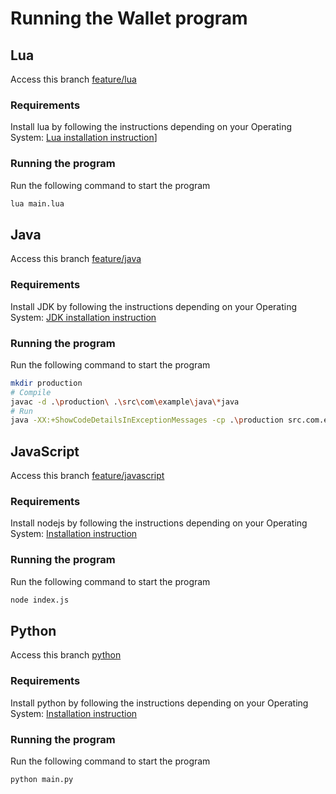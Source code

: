 # Running the Wallet program

## Lua

Access this branch [feature/lua](https://github.com/hei-school/cc-d1-my-wallet-Tsirimaholy/tree/feature/lua)

### Requirements

Install lua by following the instructions depending on your Operating System: [Lua installation instruction](https://www.lua.org/download.html)]

### Running the program

Run the following command to start the program

```sh
lua main.lua
```

## Java

Access this branch [feature/java](https://github.com/hei-school/cc-d1-my-wallet-Tsirimaholy/tree/feature/java)

### Requirements

Install JDK by following the instructions depending on your Operating System: [JDK installation instruction](https://www.oracle.com/java/technologies/javase/jdk17-archive-downloads.html)

### Running the program

Run the following command to start the program
<!-- Todo: compile and then run! -->

```sh
mkdir production
# Compile
javac -d .\production\ .\src\com\example\java\*java
# Run
java -XX:+ShowCodeDetailsInExceptionMessages -cp .\production src.com.example.java.WalletManager

```

## JavaScript

Access this branch [feature/javascript](https://github.com/hei-school/cc-d1-my-wallet-Tsirimaholy/tree/feature/js)

### Requirements

Install nodejs by following the instructions depending on your Operating System: [Installation instruction](https://nodejs.org/en/download/current)

### Running the program

Run the following command to start the program

```sh
node index.js
```

## Python

 Access this branch [python](https://github.com/hei-school/ccc-d1-my-wallet-Tsirimaholy/tree/feature/python)

### Requirements

Install python by following the instructions depending on your Operating System: [Installation instruction](https://www.python.org/downloads/)

### Running the program

Run the following command to start the program

```sh
python main.py
```
